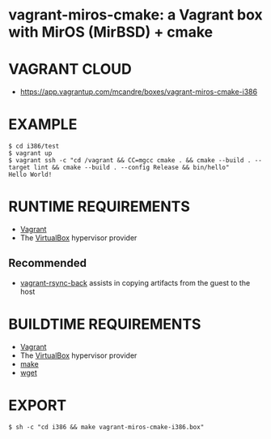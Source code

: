 # vagrant-miros-cmake: a Vagrant box with MirOS (MirBSD) + cmake

# VAGRANT CLOUD

* https://app.vagrantup.com/mcandre/boxes/vagrant-miros-cmake-i386

# EXAMPLE

```console
$ cd i386/test
$ vagrant up
$ vagrant ssh -c "cd /vagrant && CC=mgcc cmake . && cmake --build . --target lint && cmake --build . --config Release && bin/hello"
Hello World!
```

# RUNTIME REQUIREMENTS

* [Vagrant](https://www.vagrantup.com)
* The [VirtualBox](https://www.virtualbox.org) hypervisor provider

## Recommended

* [vagrant-rsync-back](https://github.com/smerrill/vagrant-rsync-back) assists in copying artifacts from the guest to the host

# BUILDTIME REQUIREMENTS

* [Vagrant](https://www.vagrantup.com)
* The [VirtualBox](https://www.virtualbox.org) hypervisor provider
* [make](https://www.gnu.org/software/make/)
* [wget](https://www.gnu.org/software/wget/)

# EXPORT

```console
$ sh -c "cd i386 && make vagrant-miros-cmake-i386.box"
```
